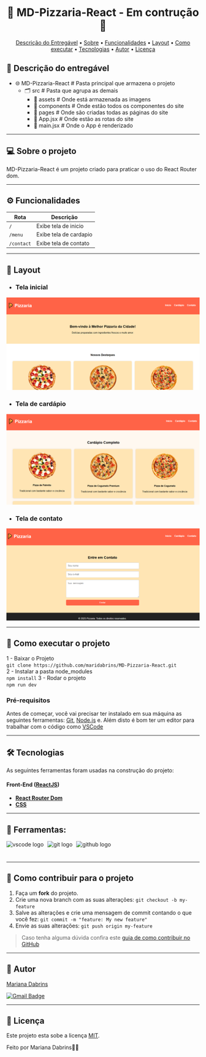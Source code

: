

<!-- MODELO PROJETO EM ANDAMENTO -->
<h1 align="center"> 
	🚧 MD-Pizzaria-React - Em contrução 🚧
</h1>

<!-- 
<h1 align="center"> 
	  🚀✅ {Nome do repositório} - Concluído ✅🚀
</h1>
-->

<p align="center">
 <a href="#-descrição-do-entregável">Descrição do Entregável</a> •
 <a href="#-sobre-o-projeto">Sobre</a> •
 <a href="#-funcionalidades">Funcionalidades</a> •
 <a href="#-layout">Layout</a> • 
 <a href="#-como-executar-o-projeto">Como executar</a> • 
 <a href="#-tecnologias">Tecnologias</a> • 
 <a href="#-autor">Autor</a> • 
 <a href="#user-content--licença">Licença</a>
</p>


## 📄 Descrição do entregável

- 🌐 MD-Pizzaria-React # Pasta principal que armazena o projeto
    - 🗂 src # Pasta que agrupa as demais
        - 📁 assets # Onde está armazenada as imagens
        - 📁 components # Onde estão todos os componentes do site
        - 📁 pages # Onde são criadas todas as páginas do site
        - 📄 App.jsx # Onde estão as rotas do site
        - 📄 main.jsx # Onde o App é renderizado

---


## 💻 Sobre o projeto

<!-- EXPLICA O MOTIVO DO PROJETO -->
MD-Pizzaria-React é um projeto criado para praticar o uso do React Router dom.

---




## ⚙️ Funcionalidades

| Rota |  Descrição   |                       
|-----------------------------------------|-----------------------------------|
| `/`          | Exibe tela de inicio    |
| `/menu`          | Exibe tela de cardapio   |
| `/contact`          | Exibe tela de contato    |

---


## 🎨 Layout

- ###  Tela inicial
![Web1](./src/assets/images/thumb-pizza01.PNG)
- ### Tela de cardápio
![Web2](./src/assets/images/thumb-pizza02.PNG)
- ### Tela de contato
![Web3](./src/assets/images/thumb-pizza03.PNG)

---


## 🚀 Como executar o projeto

1 - Baixar o Projeto <br>
`git clone https://github.com/maridabrins/MD-Pizzaria-React.git`<br>
2 - Instalar a pasta node_modules <br>
`npm install`
3 - Rodar o projeto <br>
`npm run dev`



### Pré-requisitos

Antes de começar, você vai precisar ter instalado em sua máquina as seguintes ferramentas:
[Git](https://git-scm.com), [Node.js](https://nodejs.org/en/) e. 
Além disto é bom ter um editor para trabalhar com o código como [VSCode](https://code.visualstudio.com/)

---


## 🛠 Tecnologias

As seguintes ferramentas foram usadas na construção do projeto:

#### **Front-End**  ([ReactJS](https://reactjs.org/)) 

-   **[React Router Dom](https://github.com/ReactTraining/react-router/tree/master/packages/react-router-dom)**
-   **[CSS](https://css.com/)**





---

## 🔨 Ferramentas: 

<div style="display: flex; gap: 10px; align-items: center; flex-wrap: wrap;">
  <img src="https://img.shields.io/badge/Visual Studio Code-007ACC?logo=visualstudiocode&logoColor=white&style=for-the-badge" height="40" alt="vscode logo" />
  <img src="https://img.shields.io/badge/Git-F05032?logo=git&logoColor=white&style=for-the-badge" height="40" alt="git logo" />
  <img src="https://img.shields.io/badge/GitHub-181717?logo=github&logoColor=white&style=for-the-badge" height="40" alt="github logo" />
</div>

---




## 💪 Como contribuir para o projeto

1. Faça um **fork** do projeto.
2. Crie uma nova branch com as suas alterações: `git checkout -b my-feature`
3. Salve as alterações e crie uma mensagem de commit contando o que você fez: `git commit -m "feature: My new feature"`
4. Envie as suas alterações: `git push origin my-feature`
> Caso tenha alguma dúvida confira este [guia de como contribuir no GitHub](./CONTRIBUTING.md)

---




## 🦸 Autor

<a href="(https://www.linkedin.com/in/mariana-dabrins-95a971328/)">
Mariana Dabrins</a>
 <br />
 
[![Gmail Badge](https://img.shields.io/badge/-maridabrins@hotmail.com-c14438?style=flat-square&logo=Gmail&logoColor=white&link=mailto:maridabrins@hotmail.com)](mailto:maridabrins@hotmail.com)

---

<!-- ---------------------------------------------------------------------- -->

<!-- MODELO DE LICENÇA -->
## 📝 Licença

Este projeto esta sobe a licença [MIT](./LICENSE).

Feito por Mariana Dabrins👋🏽 
